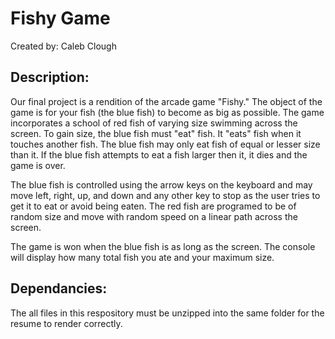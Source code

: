 # Fishy Game

Created by: Caleb Clough

## Description:

Our final project is a rendition of the arcade game "Fishy." The object of the game is for your fish (the blue fish) to
become as big as possible. The game incorporates a school of red fish of varying size swimming across the screen. To gain
size, the blue fish must "eat" fish. It "eats" fish when it touches another fish. The blue fish may only eat fish of equal 
or lesser size than it. If the blue fish attempts to eat a fish larger then it, it dies and the game is over.

The blue fish is controlled using the arrow keys on the keyboard and may move left, right, up, and down and any other key to stop as the user tries to get it to eat or avoid being eaten. The red fish are programed to be of random size and move with random speed on a linear path across the screen. 

The game is won when the blue fish is as long as the screen. The console will display how many total fish you ate and your maximum size. 

## Dependancies:

The all files in this respository must be unzipped into the same folder for the resume to render correctly.
